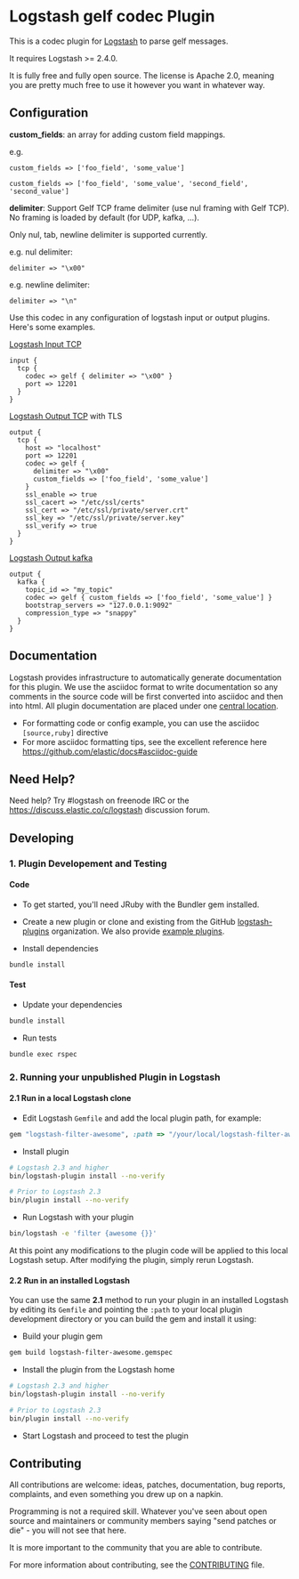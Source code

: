 # Logstash gelf codec Plugin

This is a codec plugin for [Logstash](https://github.com/elastic/logstash) to parse gelf messages.

It requires Logstash >= 2.4.0.

It is fully free and fully open source. The license is Apache 2.0, meaning you are pretty much free to use it however you want in whatever way.

## Configuration

**custom_fields**: an array for adding custom field mappings.

e.g.
```
custom_fields => ['foo_field', 'some_value']
```
```
custom_fields => ['foo_field', 'some_value', 'second_field', 'second_value']
```

**delimiter**: Support Gelf TCP frame delimiter (use nul framing with Gelf TCP).
No framing is loaded by default (for UDP, kafka, ...).

Only nul, tab, newline delimiter is supported currently.

e.g. nul delimiter:
```
delimiter => "\x00"
```
e.g. newline delimiter:
```
delimiter => "\n"
```

Use this codec in any configuration of logstash input or output plugins.
Here's some examples.

[Logstash Input TCP](https://www.elastic.co/guide/en/logstash/current/plugins-inputs-tcp.html)
```
input {
  tcp {
    codec => gelf { delimiter => "\x00" }
    port => 12201
  }
}
```


[Logstash Output TCP](https://www.elastic.co/guide/en/logstash/current/plugins-outputs-tcp.html) with TLS
```
output {
  tcp {
    host => "localhost"
    port => 12201
    codec => gelf {
      delimiter => "\x00"
      custom_fields => ['foo_field', 'some_value']
    }
    ssl_enable => true
    ssl_cacert => "/etc/ssl/certs"
    ssl_cert => "/etc/ssl/private/server.crt"
    ssl_key => "/etc/ssl/private/server.key"
    ssl_verify => true
  }
}
```

[Logstash Output kafka](https://www.elastic.co/guide/en/logstash/current/plugins-outputs-kafka.html)
```
output {
  kafka {
    topic_id => "my_topic"
    codec => gelf { custom_fields => ['foo_field', 'some_value'] }
    bootstrap_servers => "127.0.0.1:9092"
    compression_type => "snappy"
  }
}
```

## Documentation

Logstash provides infrastructure to automatically generate documentation for this plugin. We use the asciidoc format to write documentation so any comments in the source code will be first converted into asciidoc and then into html. All plugin documentation are placed under one [central location](http://www.elastic.co/guide/en/logstash/current/).

- For formatting code or config example, you can use the asciidoc `[source,ruby]` directive
- For more asciidoc formatting tips, see the excellent reference here https://github.com/elastic/docs#asciidoc-guide

## Need Help?

Need help? Try #logstash on freenode IRC or the https://discuss.elastic.co/c/logstash discussion forum.

## Developing

### 1. Plugin Developement and Testing

#### Code
- To get started, you'll need JRuby with the Bundler gem installed.

- Create a new plugin or clone and existing from the GitHub [logstash-plugins](https://github.com/logstash-plugins) organization. We also provide [example plugins](https://github.com/logstash-plugins?query=example).

- Install dependencies
```sh
bundle install
```

#### Test

- Update your dependencies

```sh
bundle install
```

- Run tests

```sh
bundle exec rspec
```

### 2. Running your unpublished Plugin in Logstash

#### 2.1 Run in a local Logstash clone

- Edit Logstash `Gemfile` and add the local plugin path, for example:
```ruby
gem "logstash-filter-awesome", :path => "/your/local/logstash-filter-awesome"
```
- Install plugin
```sh
# Logstash 2.3 and higher
bin/logstash-plugin install --no-verify

# Prior to Logstash 2.3
bin/plugin install --no-verify

```
- Run Logstash with your plugin
```sh
bin/logstash -e 'filter {awesome {}}'
```
At this point any modifications to the plugin code will be applied to this local Logstash setup. After modifying the plugin, simply rerun Logstash.

#### 2.2 Run in an installed Logstash

You can use the same **2.1** method to run your plugin in an installed Logstash by editing its `Gemfile` and pointing the `:path` to your local plugin development directory or you can build the gem and install it using:

- Build your plugin gem
```sh
gem build logstash-filter-awesome.gemspec
```
- Install the plugin from the Logstash home
```sh
# Logstash 2.3 and higher
bin/logstash-plugin install --no-verify

# Prior to Logstash 2.3
bin/plugin install --no-verify

```
- Start Logstash and proceed to test the plugin

## Contributing

All contributions are welcome: ideas, patches, documentation, bug reports, complaints, and even something you drew up on a napkin.

Programming is not a required skill. Whatever you've seen about open source and maintainers or community members  saying "send patches or die" - you will not see that here.

It is more important to the community that you are able to contribute.

For more information about contributing, see the [CONTRIBUTING](https://github.com/elastic/logstash/blob/master/CONTRIBUTING.md) file.
